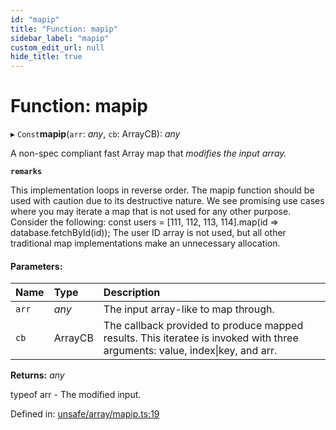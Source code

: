 ```yaml
---
id: "mapip"
title: "Function: mapip"
sidebar_label: "mapip"
custom_edit_url: null
hide_title: true
---
```


# Function: mapip

▸ `Const`**mapip**(`arr`: *any*, `cb`: ArrayCB): *any*

A non-spec compliant fast Array map that *modifies the input array.*

**`remarks`** 

This implementation loops in reverse order.
The mapip function should be used with caution due to its destructive nature.
We see promising use cases where you may iterate a map that is not used for any other purpose.
Consider the following: const users = [111, 112, 113, 114].map(id => database.fetchById(id));
The user ID array is not used, but all other traditional map implementations make an unnecessary allocation.

#### Parameters:

Name | Type | Description |
:------ | :------ | :------ |
`arr` | *any* | The input array-like to map through.   |
`cb` | ArrayCB | The callback provided to produce mapped results. This iteratee is invoked with three arguments: value, index\|key, and arr.    |

**Returns:** *any*

typeof arr - The modified input.

Defined in: [unsafe/array/mapip.ts:19](https://github.com/diced/hikidashi/blob/b1cdd54/src/unsafe/array/mapip.ts#L19)
